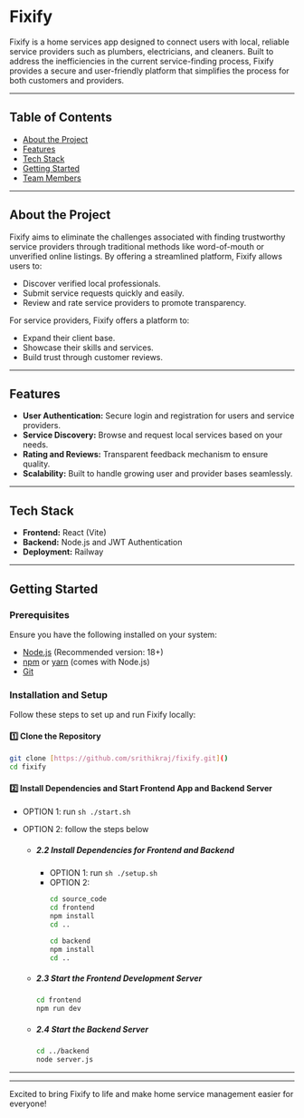 
# Fixify

Fixify is a home services app designed to connect users with local, reliable service providers such as plumbers, electricians, and cleaners. Built to address the inefficiencies in the current service-finding process, Fixify provides a secure and user-friendly platform that simplifies the process for both customers and providers.

---


## Table of Contents
- [About the Project](#about-the-project)
- [Features](#features)
- [Tech Stack](#tech-stack)
- [Getting Started](#getting-started)
- [Team Members](#team-members)

---

## About the Project
Fixify aims to eliminate the challenges associated with finding trustworthy service providers through traditional methods like word-of-mouth or unverified online listings. By offering a streamlined platform, Fixify allows users to:
- Discover verified local professionals.
- Submit service requests quickly and easily.
- Review and rate service providers to promote transparency.

For service providers, Fixify offers a platform to:
- Expand their client base.
- Showcase their skills and services.
- Build trust through customer reviews.

---

## Features
- **User Authentication:** Secure login and registration for users and service providers.
- **Service Discovery:** Browse and request local services based on your needs.
- **Rating and Reviews:** Transparent feedback mechanism to ensure quality.
- **Scalability:** Built to handle growing user and provider bases seamlessly.

---

## Tech Stack
- **Frontend:** React (Vite)
- **Backend:** Node.js and JWT Authentication
- **Deployment:** Railway

---

## Getting Started

### Prerequisites
Ensure you have the following installed on your system:
- [Node.js](https://nodejs.org/) (Recommended version: 18+)
- [npm](https://www.npmjs.com/) or [yarn](https://yarnpkg.com/) (comes with Node.js)
- [Git](https://git-scm.com/)

### Installation and Setup
Follow these steps to set up and run Fixify locally:

#### 1️⃣ Clone the Repository
```sh
git clone [https://github.com/srithikraj/fixify.git]()
cd fixify
```

#### 2️⃣ Install Dependencies and Start Frontend App and Backend Server
- OPTION 1: run `sh ./start.sh`
- OPTION 2: follow the steps below

    - ##### 2.2 Install Dependencies for Frontend and Backend
        - OPTION 1: run `sh ./setup.sh`
        - OPTION 2:
            ```sh
            cd source_code
            cd frontend
            npm install
            cd ..

            cd backend
            npm install
            cd ..
            ```

    - ##### 2.3 Start the Frontend Development Server
        ```sh
        cd frontend
        npm run dev
        ```

    - ##### 2.4 Start the Backend Server
        ```sh
        cd ../backend
        node server.js
        ```

---

---

Excited to bring Fixify to life and make home service management easier for everyone!
